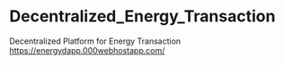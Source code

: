 # Decentralized_Energy_Transaction
 Decentralized Platform for Energy Transaction
https://energydapp.000webhostapp.com/
